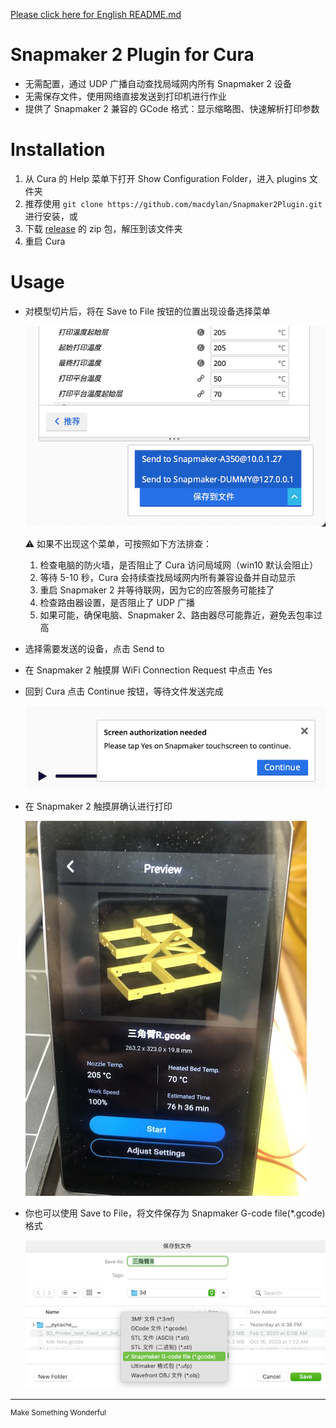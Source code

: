 
[Please click here for English README.md](README.en-us.md)
# Snapmaker 2 Plugin for Cura
- 无需配置，通过 UDP 广播自动查找局域网内所有 Snapmaker 2 设备
- 无需保存文件，使用网络直接发送到打印机进行作业
- 提供了 Snapmaker 2 兼容的 GCode 格式：显示缩略图、快速解析打印参数

# Installation
1. 从 Cura 的 Help 菜单下打开 Show Configuration Folder，进入 plugins 文件夹
2. 推荐使用 `git clone https://github.com/macdylan/Snapmaker2Plugin.git` 进行安装，或
3. 下载 [release](https://github.com/macdylan/Snapmaker2Plugin/releases) 的 zip 包，解压到该文件夹
4. 重启 Cura

# Usage
- 对模型切片后，将在 Save to File 按钮的位置出现设备选择菜单

    ![](_snapshots/sendto.png)

    ⚠️ 如果不出现这个菜单，可按照如下方法排查：
    1. 检查电脑的防火墙，是否阻止了 Cura 访问局域网（win10 默认会阻止）
    2. 等待 5-10 秒，Cura 会持续查找局域网内所有兼容设备并自动显示
    3. 重启 Snapmaker 2 并等待联网，因为它的应答服务可能挂了
    4. 检查路由器设置，是否阻止了 UDP 广播
    5. 如果可能，确保电脑、Snapmaker 2、路由器尽可能靠近，避免丢包率过高

- 选择需要发送的设备，点击 Send to
- 在 Snapmaker 2 触摸屏 WiFi Connection Request 中点击 Yes
- 回到 Cura 点击 Continue 按钮，等待文件发送完成

    ![](_snapshots/screen_auth.png)

- 在 Snapmaker 2 触摸屏确认进行打印

    ![](_snapshots/preview.jpg)

- 你也可以使用 Save to File，将文件保存为 Snapmaker G-code file(*.gcode) 格式

    ![](_snapshots/savetofile.png)

---
<sup>Make Something Wonderful</sup>

